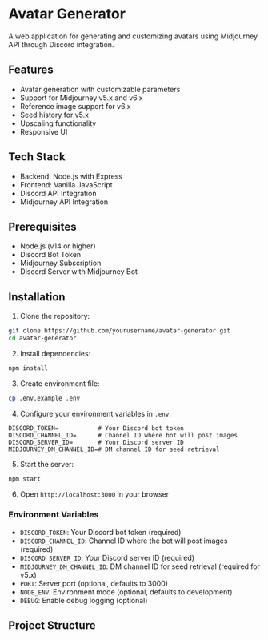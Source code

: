 # Avatar Generator

A web application for generating and customizing avatars using Midjourney API through Discord integration.

## Features
- Avatar generation with customizable parameters
- Support for Midjourney v5.x and v6.x
- Reference image support for v6.x
- Seed history for v5.x
- Upscaling functionality
- Responsive UI

## Tech Stack
- Backend: Node.js with Express
- Frontend: Vanilla JavaScript
- Discord API Integration
- Midjourney API Integration

## Prerequisites
- Node.js (v14 or higher)
- Discord Bot Token
- Midjourney Subscription
- Discord Server with Midjourney Bot

## Installation

1. Clone the repository:
```bash
git clone https://github.com/yourusername/avatar-generator.git
cd avatar-generator
```

2. Install dependencies:
```bash
npm install
```

3. Create environment file:
```bash
cp .env.example .env
```

4. Configure your environment variables in `.env`:
```env
DISCORD_TOKEN=           # Your Discord bot token
DISCORD_CHANNEL_ID=      # Channel ID where bot will post images
DISCORD_SERVER_ID=       # Your Discord server ID
MIDJOURNEY_DM_CHANNEL_ID=# DM channel ID for seed retrieval
```

5. Start the server:
```bash
npm start
```

6. Open `http://localhost:3000` in your browser

### Environment Variables

- `DISCORD_TOKEN`: Your Discord bot token (required)
- `DISCORD_CHANNEL_ID`: Channel ID where the bot will post images (required)
- `DISCORD_SERVER_ID`: Your Discord server ID (required)
- `MIDJOURNEY_DM_CHANNEL_ID`: DM channel ID for seed retrieval (required for v5.x)
- `PORT`: Server port (optional, defaults to 3000)
- `NODE_ENV`: Environment mode (optional, defaults to development)
- `DEBUG`: Enable debug logging (optional)

## Project Structure 